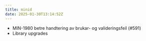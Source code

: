 ```yaml
---
title: minid
date: 2025-01-30T13:14:52Z
---
```

- MIN-1980 betre handtering av brukar- og valideringsfeil (#591)
- Library upgrades

